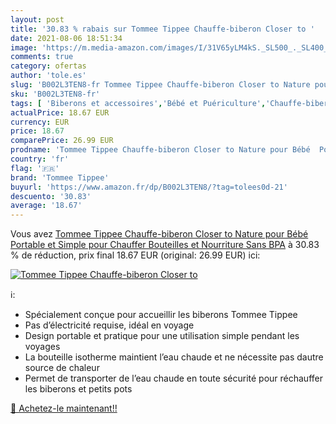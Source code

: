 ```yaml
---
layout: post
title: '30.83 % rabais sur Tommee Tippee Chauffe-biberon Closer to '
date: 2021-08-06 18:51:34
image: 'https://m.media-amazon.com/images/I/31V65yLM4kS._SL500_._SL400_.jpg'
comments: true
category: ofertas
author: 'tole.es'
slug: 'B002L3TEN8-fr Tommee Tippee Chauffe-biberon Closer to Nature pour Bébé...'
sku: 'B002L3TEN8-fr'
tags: [ 'Biberons et accessoires','Bébé et Puériculture','Chauffe-biberons','Repas de bébé','tommee tippee', ]
actualPrice: 18.67 EUR
currency: EUR
price: 18.67
comparePrice: 26.99 EUR
prodname: 'Tommee Tippee Chauffe-biberon Closer to Nature pour Bébé  Portable et Simple pour Chauffer Bouteilles et Nourriture  Sans BPA'
country: 'fr'
flag: '🇫🇷'
brand: 'Tommee Tippee'
buyurl: 'https://www.amazon.fr/dp/B002L3TEN8/?tag=tolees0d-21'
descuento: '30.83'
average: '18.67'
---
```


Vous avez [Tommee Tippee Chauffe-biberon Closer to Nature pour Bébé  Portable et Simple pour Chauffer Bouteilles et Nourriture  Sans BPA](https://www.amazon.fr/dp/B002L3TEN8/?tag=tolees0d-21)  à  30.83 % de réduction, prix final  18.67 EUR (original: 26.99 EUR) ici:

[![Tommee Tippee Chauffe-biberon Closer to ](https://m.media-amazon.com/images/I/31V65yLM4kS._SL500_._SL400_.jpg)](https://www.amazon.fr/dp/B002L3TEN8/?tag=tolees0d-21)

ℹ️:

- Spécialement conçue pour accueillir les biberons Tommee Tippee
- Pas d’électricité requise, idéal en voyage
- Design portable et pratique pour une utilisation simple pendant les voyages
- La bouteille isotherme maintient l’eau chaude et ne nécessite pas dautre source de chaleur
- Permet de transporter de l’eau chaude en toute sécurité pour réchauffer les biberons et petits pots

[🛒 Achetez-le maintenant!!](https://www.amazon.fr/dp/B002L3TEN8/?tag=tolees0d-21)
